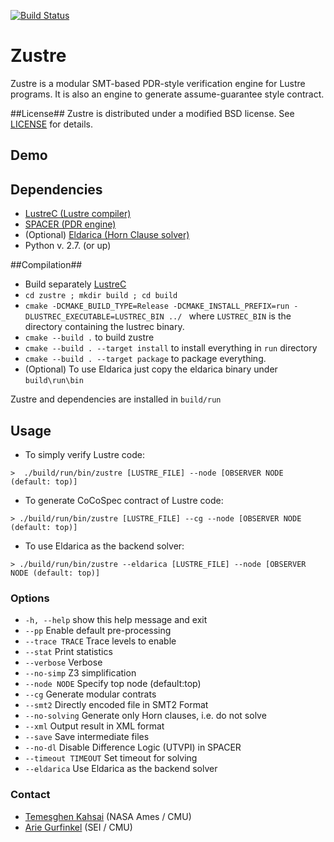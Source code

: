[![Build Status](https://travis-ci.org/coco-team/zustre.svg)](https://travis-ci.org/coco-team/zustre)

# Zustre #

Zustre is a modular SMT-based PDR-style verification engine for Lustre programs. It is also an engine to generate assume-guarantee style contract.

##License##
Zustre is distributed under a modified BSD license. See [LICENSE](LICENSE) for details.

## Demo ##

<script type="text/javascript" src="https://asciinema.org/a/78zgw3okcem06qcdrp2n3g2yh.js" id="asciicast-78zgw3okcem06qcdrp2n3g2yh" async></script>

## Dependencies ##

* [LustreC (Lustre compiler)](https://github.com/coco-team/lustrec)
* [SPACER (PDR engine)](http://spacer.bitbucket.org/)
* (Optional) [Eldarica (Horn Clause solver)](https://github.com/uuverifiers/eldarica)
* Python v. 2.7. (or up)


##Compilation##

*  Build separately [LustreC](https://github.com/coco-team/lustrec)
* `cd zustre ; mkdir build ; cd build`
* `cmake -DCMAKE_BUILD_TYPE=Release -DCMAKE_INSTALL_PREFIX=run -DLUSTREC_EXECUTABLE=LUSTREC_BIN ../ ` where `LUSTREC_BIN` is the directory containing the lustrec binary.
* `cmake --build .` to build zustre
* `cmake --build . --target install` to install everything in `run` directory
* `cmake --build . --target package` to package everything.
* (Optional) To use Eldarica just copy the eldarica binary under `build\run\bin`

Zustre and dependencies are installed in `build/run`


## Usage ##
* To simply verify Lustre code:
```
>  ./build/run/bin/zustre [LUSTRE_FILE] --node [OBSERVER NODE (default: top)]
```

* To generate CoCoSpec contract of Lustre code:
```
> ./build/run/bin/zustre [LUSTRE_FILE] --cg --node [OBSERVER NODE (default: top)]
```

* To use Eldarica as the backend solver:
```
> ./build/run/bin/zustre --eldarica [LUSTRE_FILE] --node [OBSERVER NODE (default: top)]
```

### Options ###
* `-h, --help`         show this help message and exit
* `--pp`               Enable default pre-processing
* `--trace TRACE`      Trace levels to enable
* `--stat`             Print statistics
* `--verbose`          Verbose
* `--no-simp`          Z3 simplification
* `--node NODE`        Specify top node (default:top)
* `--cg`               Generate modular contrats
* `--smt2`             Directly encoded file in SMT2 Format
* `--no-solving`       Generate only Horn clauses, i.e. do not solve
* `--xml`              Output result in XML format
* `--save`             Save intermediate files
* `--no-dl`            Disable Difference Logic (UTVPI) in SPACER
* `--timeout TIMEOUT`  Set timeout for solving
* `--eldarica`         Use Eldarica as the backend solver


### Contact ###
* [Temesghen Kahsai](www.lememta.info) (NASA Ames / CMU)
* [Arie Gurfinkel](http://arieg.bitbucket.org/) (SEI / CMU)
